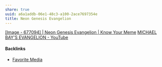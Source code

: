 ```yaml
---
share: true
uuid: a6a1addb-06e1-48c3-a100-2ace7697354e
title: Neon Genesis Evangelion
---
```

[[Image - 677094] | Neon Genesis Evangelion | Know Your Meme](https://knowyourmeme.com/photos/677094-neon-genesis-evangelion)
[MICHAEL BAY'S EVANGELION - YouTube](https://www.youtube.com/watch?v=FckkZihQUaU)

#### Backlinks

* [Favorite Media](/cf6a4db5-dcac-48ae-97ec-cf40f28e2b20)